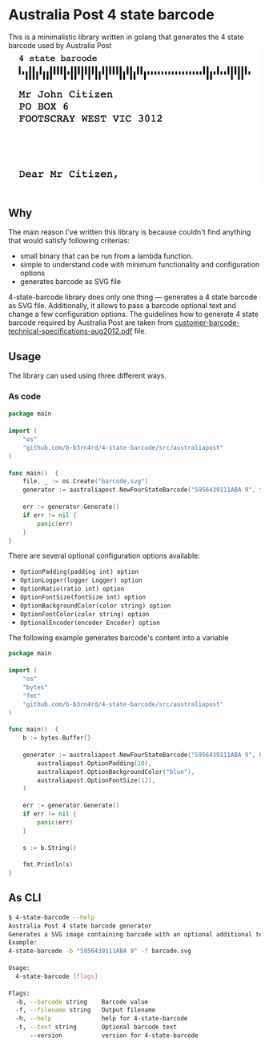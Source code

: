 # Australia Post 4 state barcode
This is a minimalistic library written in golang that generates the 4 state barcode used by Australia Post
![Australia Post barcode](./examples/barcode.png)

## Why
The main reason I've written this library is because couldn't find anything that would satisfy following criterias:
* small binary that can be run from a lambda function.
* simple to understand code with minimum functionality and configuration options
* generates barcode as SVG file

4-state-barcode library does only one thing &mdash; generates a 4 state barcode as SVG file. 
Additionally, it allows to pass a barcode optional text and change a few configuration options.
The guidelines how to generate 4 state barcode required by Australia Post are taken from [customer-barcode-technical-specifications-aug2012.pdf](https://auspost.com.au/.../customer-barcode-technical-specifications-aug2012.pdf) file.

## Usage
The library can used using three different ways.
### As code
```go
package main

import (
    "os"
    "github.com/b-b3rn4rd/4-state-barcode/src/australiapost"
)

func main()  {
    file, _ := os.Create("barcode.svg")
    generator := australiapost.NewFourStateBarcode("5956439111ABA 9", file, "hello world")
        
    err := generator.Generate()
    if err != nil {
        panic(err)
    } 
}
```

There are several optional configuration options available:
* `OptionPadding(padding int) option`
* `OptionLogger(logger Logger) option`
* `OptionRatio(ratio int) option`
* `OptionFontSize(fontSize int) option`
* `OptionBackgroundColor(color string) option`
* `OptionFontColor(color string) option`
* `OptionalEncoder(encoder Encoder) option`

The following example generates barcode's content into a variable

```go
package main

import (
    "os"
    "bytes"
    "fmt"
    "github.com/b-b3rn4rd/4-state-barcode/src/australiapost"
)

func main()  {
	b := bytes.Buffer{}
    
    generator := australiapost.NewFourStateBarcode("5956439111ABA 9", &b, "hello world", 
    	australiapost.OptionPadding(10),
        australiapost.OptionBackgroundColor("blue"),
        australiapost.OptionFontSize(12),
    )
        
    err := generator.Generate()
    if err != nil {
        panic(err)
    }
    
    s := b.String()
    
    fmt.Println(s)
}
```

## As CLI

```bash
$ 4-state-barcode --help
Australia Post 4 state barcode generator
Generates a SVG image containing barcode with an optional additional text
Example: 
4-state-barcode -b "5956439111ABA 9" -f barcode.svg

Usage:
  4-state-barcode [flags]

Flags:
  -b, --barcode string    Barcode value
  -f, --filename string   Output filename
  -h, --help              help for 4-state-barcode
  -t, --text string       Optional barcode text
      --version           version for 4-state-barcode

```